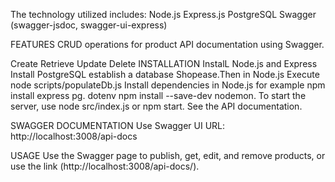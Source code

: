 The technology utilized includes:
 Node.js
  Express.js
   PostgreSQL
   Swagger (swagger-jsdoc, swagger-ui-express)

 FEATURES
 CRUD operations for product API documentation using Swagger. 

Create
Retrieve
Update
Delete
INSTALLATION
InstalL Node.js and Express
Install PostgreSQL establish a database Shopease.Then in Node.js Execute node scripts/populateDb.js
Install dependencies in Node.js for example npm install express pg. dotenv npm install --save-dev nodemon.
To start the server, use node src/index.js or npm start. See the API documentation.

 SWAGGER DOCUMENTATION 
  Use Swagger UI URL: http://localhost:3008/api-docs

USAGE
Use the Swagger page to publish, get, edit, and remove products, or use the link (http://localhost:3008/api-docs/). 


